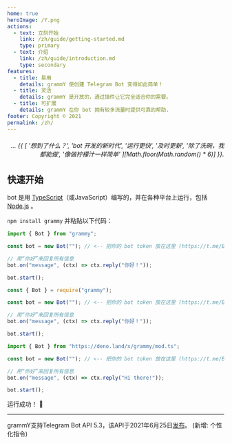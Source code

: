 ```yaml
---
home: true
heroImage: /Y.png
actions:
  - text: 立刻开始
    link: /zh/guide/getting-started.md
    type: primary
  - text: 介绍
    link: /zh/guide/introduction.md
    type: secondary
features:
  - title: 易用
    details: grammY 使创建 Telegram Bot 变得如此简单！
  - title: 灵活
    details: grammY 是开放的，通过插件让它完全适合你的需要。
  - title: 可扩展
    details: grammY 在你 bot 拥有较多流量时提供可靠的帮助.
footer: Copyright © 2021
permalink: /zh/
---
```


<h6 align="right">… {{ [
  '想到了什么？',
  'bot 开发的新时代',
  '运行更快',
  '及时更新',
  '除了洗碗，我都能做',
  '像做柠檬汁一样简单'
][Math.floor(Math.random() * 6)] }}.</h6>

## 快速开始

bot 是用 [TypeScript](https://www.typescriptlang.org)（或JavaScript）编写的，并在各种平台上运行，包括 [Node.js](https://nodejs.org) 。

`npm install grammy` 并粘贴以下代码：

<CodeGroup>
  <CodeGroupItem title="TS" active>

```ts
import { Bot } from "grammy";

const bot = new Bot(""); // <-- 把你的 bot token 放在这里 (https://t.me/BotFather)

// 用“你好”来回复所有信息
bot.on("message", (ctx) => ctx.reply("你好！"));

bot.start();
```

</CodeGroupItem>
 <CodeGroupItem title="JS">

```ts
const { Bot } = require("grammy");

const bot = new Bot(""); // <-- 把你的 bot token 放在这里 (https://t.me/BotFather)

// 用“你好”来回复所有信息
bot.on("message", (ctx) => ctx.reply("你好！"));

bot.start();
```

</CodeGroupItem>
 <CodeGroupItem title="Deno">

```ts
import { Bot } from "https://deno.land/x/grammy/mod.ts";

const bot = new Bot(""); // <-- 把你的 bot token 放在这里 (https://t.me/BotFather)

// 用“你好”来回复所有信息
bot.on("message", (ctx) => ctx.reply("Hi there!"));

bot.start();
```

</CodeGroupItem>
</CodeGroup>

运行成功！ :tada:

---

grammY支持Telegram Bot API 5.3，该API于2021年6月25日[发布](https://core.telegram.org/bots/api#june-25-2021)。
(新增: 个性化指令)
